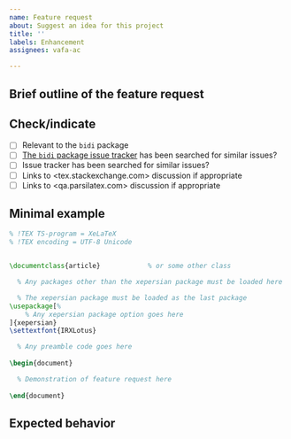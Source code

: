 ```yaml
---
name: Feature request
about: Suggest an idea for this project
title: ''
labels: Enhancement
assignees: vafa-ac

---
```


<!---
!! Please fill out all sections !!
-->

## Brief outline of the feature request


## Check/indicate
- [ ] Relevant to the `bidi` package
- [ ] [The `bidi` package issue tracker](https://github.com/bidirtex/bidi/issues) has been searched for similar issues?
- [ ] Issue tracker has been searched for similar issues?
- [ ] Links to <tex.stackexchange.com> discussion if appropriate
- [ ] Links to <qa.parsilatex.com> discussion if appropriate

## Minimal example

```tex
% !TEX TS-program = XeLaTeX
% !TEX encoding = UTF-8 Unicode


\documentclass{article}            % or some other class

  % Any packages other than the xepersian package must be loaded here

  % The xepersian package must be loaded as the last package
\usepackage[%
    % Any xepersian package option goes here
]{xepersian}
\settextfont{IRXLotus}

  % Any preamble code goes here
  
\begin{document}

  % Demonstration of feature request here
  
\end{document}
```

## Expected behavior
